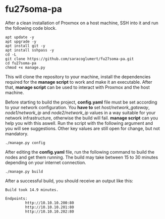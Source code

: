 # fu27soma-pa

After a clean installation of Proxmox on a host machine, SSH into it and run the following code block.

```
apt update -y
apt upgrade -y
apt install git -y
apt install sshpass -y
cd -L
git clone https://github.com/saracoglumert/fu27soma-pa.git
cd fu27soma-pa
chmod +x manage.py
```

This will clone the repository to your machine, install the dependencies required for the **manage script** to work and make it an executable. After that, **manage script** can be used to interact with Proxmox and the host machine.

Before starting to build the project, **config.yaml** file must be set according to your network configuration. You **have to** set *host/network_gateway*, *node1/network_ip* and *node2/network_ip* values in a way suitable for your network infrastructure, otherwise the build will fail. **manage script** can you help you with this aswell. Run the script with the following argument and you will see suggestions. Other key values are still open for change, but not mandatory.

```
./manage.py config
```

After editing the **config.yaml** file, run the following command to build the nodes and get them running. The build may take between 15 to 30 minutes depending on your internet connection.
```
./manage.py build
```

After a successful build, you should receive an output like this:
```
Build took 14.9 minutes.

Endpoints:
         http://10.10.10.200:80
         http://10.10.10.201:80
         http://10.10.10.202:80
```